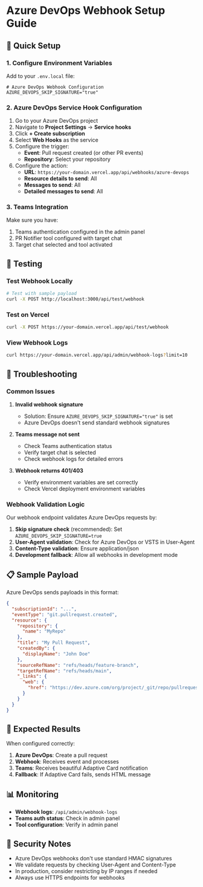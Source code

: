 # Azure DevOps Webhook Setup Guide

## 🚀 Quick Setup

### 1. Configure Environment Variables

Add to your `.env.local` file:

```env
# Azure DevOps Webhook Configuration
AZURE_DEVOPS_SKIP_SIGNATURE="true"
```

### 2. Azure DevOps Service Hook Configuration

1. Go to your Azure DevOps project
2. Navigate to **Project Settings** → **Service hooks**
3. Click **+ Create subscription**
4. Select **Web Hooks** as the service
5. Configure the trigger:
   - **Event**: Pull request created (or other PR events)
   - **Repository**: Select your repository
6. Configure the action:
   - **URL**: `https://your-domain.vercel.app/api/webhooks/azure-devops`
   - **Resource details to send**: All
   - **Messages to send**: All
   - **Detailed messages to send**: All

### 3. Teams Integration

Make sure you have:
1. Teams authentication configured in the admin panel
2. PR Notifier tool configured with target chat
3. Target chat selected and tool activated

## 🧪 Testing

### Test Webhook Locally
```bash
# Test with sample payload
curl -X POST http://localhost:3000/api/test/webhook
```

### Test on Vercel
```bash
curl -X POST https://your-domain.vercel.app/api/test/webhook
```

### View Webhook Logs
```bash
curl https://your-domain.vercel.app/api/admin/webhook-logs?limit=10
```

## 🔧 Troubleshooting

### Common Issues

1. **Invalid webhook signature**
   - Solution: Ensure `AZURE_DEVOPS_SKIP_SIGNATURE="true"` is set
   - Azure DevOps doesn't send standard webhook signatures

2. **Teams message not sent**
   - Check Teams authentication status
   - Verify target chat is selected
   - Check webhook logs for detailed errors

3. **Webhook returns 401/403**
   - Verify environment variables are set correctly
   - Check Vercel deployment environment variables

### Webhook Validation Logic

Our webhook endpoint validates Azure DevOps requests by:

1. **Skip signature check** (recommended): Set `AZURE_DEVOPS_SKIP_SIGNATURE=true`
2. **User-Agent validation**: Check for Azure DevOps or VSTS in User-Agent
3. **Content-Type validation**: Ensure application/json
4. **Development fallback**: Allow all webhooks in development mode

## 📋 Sample Payload

Azure DevOps sends payloads in this format:

```json
{
  "subscriptionId": "...",
  "eventType": "git.pullrequest.created",
  "resource": {
    "repository": {
      "name": "MyRepo"
    },
    "title": "My Pull Request",
    "createdBy": {
      "displayName": "John Doe"
    },
    "sourceRefName": "refs/heads/feature-branch",
    "targetRefName": "refs/heads/main",
    "_links": {
      "web": {
        "href": "https://dev.azure.com/org/project/_git/repo/pullrequest/123"
      }
    }
  }
}
```

## 🎯 Expected Results

When configured correctly:

1. **Azure DevOps**: Create a pull request
2. **Webhook**: Receives event and processes
3. **Teams**: Receives beautiful Adaptive Card notification
4. **Fallback**: If Adaptive Card fails, sends HTML message

## 📊 Monitoring

- **Webhook logs**: `/api/admin/webhook-logs`
- **Teams auth status**: Check in admin panel
- **Tool configuration**: Verify in admin panel

## 🔐 Security Notes

- Azure DevOps webhooks don't use standard HMAC signatures
- We validate requests by checking User-Agent and Content-Type
- In production, consider restricting by IP ranges if needed
- Always use HTTPS endpoints for webhooks 